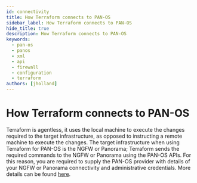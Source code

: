 ```yaml
---
id: connectivity
title: How Terraform connects to PAN-OS
sidebar_label: How Terraform connects to PAN-OS
hide_title: true
description: How Terraform connects to PAN-OS
keywords:
  - pan-os
  - panos
  - xml
  - api
  - firewall
  - configuration
  - terraform
authors: [jholland]
---
```


# How Terraform connects to PAN-OS

Terraform is agentless, it uses the local machine to execute the changes required to the target infrastructure, as opposed to instructing a remote machine to execute the changes. The target infrastructure when using Terraform for PAN-OS is the NGFW or Panorama; Terraform sends the required commands to the NGFW or Panorama using the PAN-OS APIs. For this reason, you are required to supply the PAN-OS provider with details of your NGFW or Panorama connectivity and administrative credentials. More details can be found [here](https://registry.terraform.io/providers/PaloAltoNetworks/panos/latest/docs#argument-reference).
